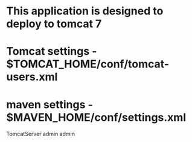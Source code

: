 # This application is designed to deploy to tomcat 7

# Tomcat settings - $TOMCAT_HOME/conf/tomcat-users.xml
<role rolename="manager-gui"/>
<role rolename="manager-script"/>
<user username="admin" password="admin" roles="manager-gui,manager-script" />

# maven settings - $MAVEN_HOME/conf/settings.xml
<server>
    <id>TomcatServer</id>
    <username>admin</username>
    <password>admin</password>
</server>

